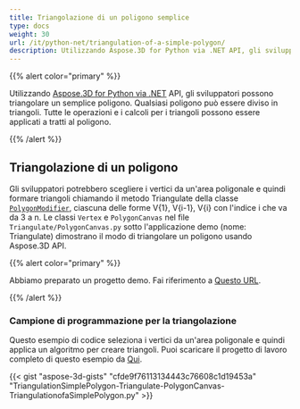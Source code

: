 ```yaml
---
title: Triangolazione di un poligono semplice
type: docs
weight: 30
url: /it/python-net/triangulation-of-a-simple-polygon/
description: Utilizzando Aspose.3D for Python via .NET API, gli sviluppatori possono triangolare un semplice poligono. Qualsiasi poligono può essere diviso in triangoli. Tutte le operazioni e i calcoli per i triangoli possono essere applicati a tratti al poligono.
---
```

{{% alert color="primary" %}}

Utilizzando [Aspose.3D for Python via .NET](https://products.aspose.com/3d/python-net/) API, gli sviluppatori possono triangolare un semplice poligono. Qualsiasi poligono può essere diviso in triangoli. Tutte le operazioni e i calcoli per i triangoli possono essere applicati a tratti al poligono.

{{% /alert %}}
##  **Triangolazione di un poligono**
Gli sviluppatori potrebbero scegliere i vertici da un'area poligonale e quindi formare triangoli chiamando il metodo Triangulate della classe [`PolygonModifier`](https://reference.aspose.com/3d/net/aspose.threed.entities/polygonmodifier), ciascuna delle forme V{1}, V{i-1}, V{i} con l'indice i che va da 3 a n. Le classi `Vertex` e `PolygonCanvas` nel file `Triangulate/PolygonCanvas.py` sotto l'applicazione demo (nome: Triangulate) dimostrano il modo di triangolare un poligono usando Aspose.3D API.

{{% alert color="primary" %}}

Abbiamo preparato un progetto demo. Fai riferimento a [Questo URL](https://github.com/aspose-3d/Aspose.3D-for-.NET/tree/master/Demos).

{{% /alert %}}
###  **Campione di programmazione per la triangolazione**
Questo esempio di codice seleziona i vertici da un'area poligonale e quindi applica un algoritmo per creare triangoli. Puoi scaricare il progetto di lavoro completo di questo esempio da [Qui](https://github.com/aspose-3d/Aspose.3D-for-.NET/).

{{< gist "aspose-3d-gists" "cfde9f76113134443c76608c1d19453a" "TriangulationSimplePolygon-Triangulate-PolygonCanvas-TriangulationofaSimplePolygon.py" >}}
